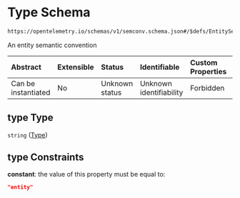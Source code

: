# Type Schema

```txt
https://opentelemetry.io/schemas/v1/semconv.schema.json#/$defs/EntitySemanticConvention/properties/type
```

An entity semantic convention

| Abstract            | Extensible | Status         | Identifiable            | Custom Properties | Additional Properties | Access Restrictions | Defined In                                                                           |
| :------------------ | :--------- | :------------- | :---------------------- | :---------------- | :-------------------- | :------------------ | :----------------------------------------------------------------------------------- |
| Can be instantiated | No         | Unknown status | Unknown identifiability | Forbidden         | Allowed               | none                | [semconv.schema.json\*](../../../schemas/semconv.schema.json "open original schema") |

## type Type

`string` ([Type](../entity/semconv-opentelemetry-semantic-convention-schema-definitions-entity-properties-type.md))

## type Constraints

**constant**: the value of this property must be equal to:

```json
"entity"
```
